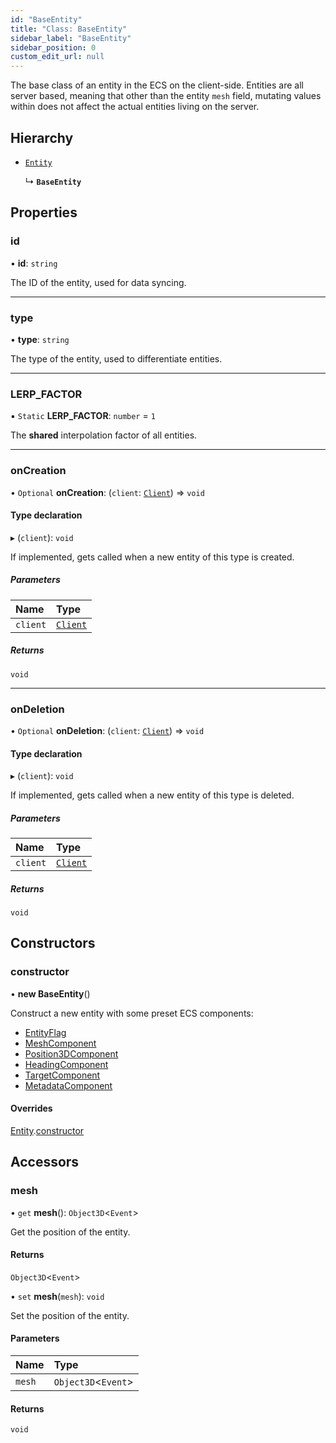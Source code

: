 ```yaml
---
id: "BaseEntity"
title: "Class: BaseEntity"
sidebar_label: "BaseEntity"
sidebar_position: 0
custom_edit_url: null
---
```


The base class of an entity in the ECS on the client-side. Entities are all
server based, meaning that other than the entity `mesh` field, mutating values
within does not affect the actual entities living on the server.

## Hierarchy

- [`Entity`](Entity.md)

  ↳ **`BaseEntity`**

## Properties

### id

• **id**: `string`

The ID of the entity, used for data syncing.

___

### type

• **type**: `string`

The type of the entity, used to differentiate entities.

___

### LERP\_FACTOR

▪ `Static` **LERP\_FACTOR**: `number` = `1`

The **shared** interpolation factor of all entities.

___

### onCreation

• `Optional` **onCreation**: (`client`: [`Client`](Client.md)) => `void`

#### Type declaration

▸ (`client`): `void`

If implemented, gets called when a new entity of this type is created.

##### Parameters

| Name | Type |
| :------ | :------ |
| `client` | [`Client`](Client.md) |

##### Returns

`void`

___

### onDeletion

• `Optional` **onDeletion**: (`client`: [`Client`](Client.md)) => `void`

#### Type declaration

▸ (`client`): `void`

If implemented, gets called when a new entity of this type is deleted.

##### Parameters

| Name | Type |
| :------ | :------ |
| `client` | [`Client`](Client.md) |

##### Returns

`void`

## Constructors

### constructor

• **new BaseEntity**()

Construct a new entity with some preset ECS components:
- [EntityFlag](../modules.md#entityflag-26)
- [MeshComponent](../modules.md#meshcomponent-26)
- [Position3DComponent](../modules.md#position3dcomponent-26)
- [HeadingComponent](../modules.md#headingcomponent-26)
- [TargetComponent](../modules.md#targetcomponent-26)
- [MetadataComponent](../modules.md#metadatacomponent-26)

#### Overrides

[Entity](Entity.md).[constructor](Entity.md#constructor-26)

## Accessors

### mesh

• `get` **mesh**(): `Object3D`<`Event`\>

Get the position of the entity.

#### Returns

`Object3D`<`Event`\>

• `set` **mesh**(`mesh`): `void`

Set the position of the entity.

#### Parameters

| Name | Type |
| :------ | :------ |
| `mesh` | `Object3D`<`Event`\> |

#### Returns

`void`
